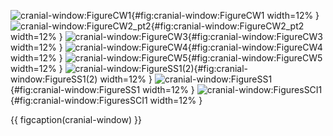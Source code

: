 <!-- MDFIGINCLUDE(cranial-window) -->
<div id="fig:cranial-window">

![cranial-window:FigureCW1](img/cranial-window/FigureCW1.png){#fig:cranial-window:FigureCW1 width=12% }
![cranial-window:FigureCW2_pt2](img/cranial-window/FigureCW2_pt2.png){#fig:cranial-window:FigureCW2_pt2 width=12% }
![cranial-window:FigureCW3](img/cranial-window/FigureCW3.png){#fig:cranial-window:FigureCW3 width=12% }
![cranial-window:FigureCW4](img/cranial-window/FigureCW4.png){#fig:cranial-window:FigureCW4 width=12% }
![cranial-window:FigureCW5](img/cranial-window/FigureCW5.png){#fig:cranial-window:FigureCW5 width=12% }
![cranial-window:FigureSS1(2)](img/cranial-window/FigureSS1(2).png){#fig:cranial-window:FigureSS1(2) width=12% }
![cranial-window:FigureSS1](img/cranial-window/FigureSS1.png){#fig:cranial-window:FigureSS1 width=12% }
![cranial-window:FiguresSCI1](img/cranial-window/FiguresSCI1.png){#fig:cranial-window:FiguresSCI1 width=12% }

{{ figcaption(cranial-window) }}
</div>
<!-- /MDFIGINCLUDE(cranial-window) -->
